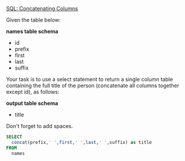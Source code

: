 [SQL: Concatenating Columns](https://www.codewars.com/kata/sql-concatenating-columns)

Given the table below:

**names table schema**

- id
- prefix
- first
- last
- suffix

Your task is to use a select statement to return a single column table containing the full title of the person (concatenate all columns together except id), as follows:

**output table schema**

- title

Don't forget to add spaces.

```sql
SELECT
  concat(prefix,' ',first,' ',last,' ',suffix) as title
FROM
  names
```
